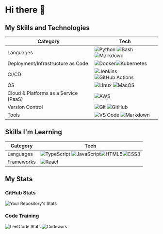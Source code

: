# Hi there 👋

## My Skills and Technologies

|Category|Tech|
|---|---|
|Languages|![Python](https://img.shields.io/badge/Python-3776AB?style=for-the-badge&logo=python&logoColor=white) ![Bash](https://img.shields.io/badge/Bash-4EAA25?style=for-the-badge&logo=gnu-bash&logoColor=white) ![Markdown](https://img.shields.io/badge/Markdown-007ACC?style=for-the-badge&logo=markdown&logoColor=white)|
|Deployment/Infrastructure as Code|![Docker](https://img.shields.io/badge/Docker-232F3E?style=for-the-badge&logo=docker&logoColor=white)![Kubernetes](https://img.shields.io/badge/Kubernetes-007ACC?style=for-the-badge&logo=kubernetes&logoColor=white)|
|CI/CD|![Jenkins](https://img.shields.io/badge/Jenkins-D24939?style=for-the-badge&logo=jenkins&logoColor=white) ![GitHub Actions](https://img.shields.io/badge/GitHub_Actions-2088FF?style=for-the-badge&logo=github-actions&logoColor=white)|
|OS|![Linux](https://img.shields.io/badge/Linux-FCC624?style=for-the-badge&logo=linux&logoColor=black) ![MacOS](https://img.shields.io/badge/MacOS-007ACC?style=for-the-badge&logo=apple&logoColor=white)
|Cloud & Platforms as a Service (PaaS)|![AWS](https://img.shields.io/badge/AWS-232F3E?style=for-the-badge&logo=amazon-aws&logoColor=white)|
|Version Control|![Git](https://img.shields.io/badge/Git-232F3E?style=for-the-badge&logo=git&logoColor=white) ![GitHub](https://img.shields.io/badge/GitHub-232F3E?style=for-the-badge&logo=github&logoColor=white)|
|Tools|![VS Code](https://img.shields.io/badge/VS_Code-007ACC?style=for-the-badge&logo=visual-studio-code&logoColor=white) ![Markdown](https://img.shields.io/badge/Markdown-007ACC?style=for-the-badge&logo=markdown&logoColor=white)|

## Skills I'm Learning

|Category|Tech|
|---|---|
|Languages|![TypeScript](https://img.shields.io/badge/TypeScript-007ACC?style=for-the-badge&logo=typescript&logoColor=white) ![JavaScript](https://img.shields.io/badge/JavaScript-20232A?style=for-the-badge&logo=javascript&logoColor=white)![HTML5](https://img.shields.io/badge/HTML5-20232A?style=for-the-badge&logo=html5&logoColor=white)![CSS3](https://img.shields.io/badge/CSS3-20232A?style=for-the-badge&logo=css3&logoColor=white)|
|Frameworks|![React](https://img.shields.io/badge/React-20232A?style=for-the-badge&logo=react&logoColor=white)|

## My Stats

### GitHub Stats

![Your Repository's Stats](https://github-readme-stats.vercel.app/api?username=JackPlowman&show_icons=true)

### Code Training

![LeetCode Stats](https://leetcard.jacoblin.cool/JackPlowman?hide=ranking)
![Codewars](https://github.r2v.ch/codewars?user=JackPlowman&stroke=%23BB432C)
